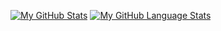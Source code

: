 [![My GitHub Stats](https://github-readme-stats.vercel.app/api/?username=lochdeve&count_private=true&theme=dark&showicons=true)]()
[![My GitHub Language Stats](https://github-readme-stats.vercel.app/api/top-langs/?username=lochdeve&langs_count=7&theme=dark&layout=compact)]()


<!--
**lochdeve/lochdeve** is a ✨ _special_ ✨ repository because its `README.md` (this file) appears on your GitHub profile.

Here are some ideas to get you started:

- 🔭 I’m currently working on ...
- 🌱 I’m currently learning ...
- 👯 I’m looking to collaborate on ...
- 🤔 I’m looking for help with ...
- 💬 Ask me about ...
- 📫 How to reach me: ...
- 😄 Pronouns: ...
- ⚡ Fun fact: ...
-->
